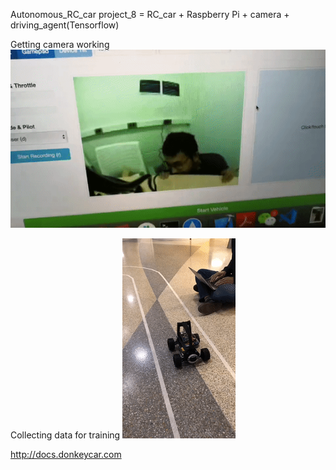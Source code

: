 Autonomous_RC_car project_8 = RC_car + Raspberry Pi + camera + driving_agent(Tensorflow)


Getting camera working
![](https://github.com/michiganhackers/Project-8/blob/master/photos/1.gif)

Collecting data for training
![](https://github.com/michiganhackers/Project-8/blob/master/photos/2.gif)

http://docs.donkeycar.com
